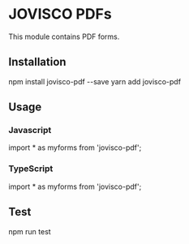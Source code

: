 # JOVISCO PDFs

This module contains PDF forms.

## Installation
npm install jovisco-pdf --save
yarn add jovisco-pdf

## Usage

### Javascript
import * as myforms from 'jovisco-pdf';

### TypeScript
import * as myforms from 'jovisco-pdf';

## Test
npm run test
